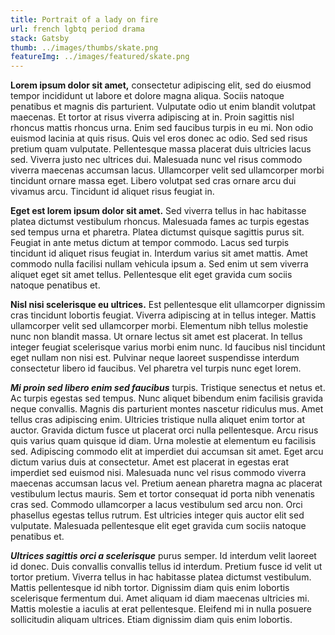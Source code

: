 ```yaml
---
title: Portrait of a lady on fire
url: french lgbtq period drama
stack: Gatsby
thumb: ../images/thumbs/skate.png
featureImg: ../images/featured/skate.png
---
```


**Lorem ipsum dolor sit amet,** consectetur adipiscing elit, sed do eiusmod tempor incididunt ut labore et dolore magna aliqua. Sociis natoque penatibus et magnis dis parturient. Vulputate odio ut enim blandit volutpat maecenas. Et tortor at risus viverra adipiscing at in. Proin sagittis nisl rhoncus mattis rhoncus urna. Enim sed faucibus turpis in eu mi. Non odio euismod lacinia at quis risus. Quis vel eros donec ac odio. Sed sed risus pretium quam vulputate. Pellentesque massa placerat duis ultricies lacus sed. Viverra justo nec ultrices dui. Malesuada nunc vel risus commodo viverra maecenas accumsan lacus. Ullamcorper velit sed ullamcorper morbi tincidunt ornare massa eget. Libero volutpat sed cras ornare arcu dui vivamus arcu. Tincidunt id aliquet risus feugiat in.

**Eget est lorem ipsum dolor sit amet.** Sed viverra tellus in hac habitasse platea dictumst vestibulum rhoncus. Malesuada fames ac turpis egestas sed tempus urna et pharetra. Platea dictumst quisque sagittis purus sit. Feugiat in ante metus dictum at tempor commodo. Lacus sed turpis tincidunt id aliquet risus feugiat in. Interdum varius sit amet mattis. Amet commodo nulla facilisi nullam vehicula ipsum a. Sed enim ut sem viverra aliquet eget sit amet tellus. Pellentesque elit eget gravida cum sociis natoque penatibus et.

**Nisl nisi scelerisque eu ultrices.** Est pellentesque elit ullamcorper dignissim cras tincidunt lobortis feugiat. Viverra adipiscing at in tellus integer. Mattis ullamcorper velit sed ullamcorper morbi. Elementum nibh tellus molestie nunc non blandit massa. Ut ornare lectus sit amet est placerat. In tellus integer feugiat scelerisque varius morbi enim nunc. Id faucibus nisl tincidunt eget nullam non nisi est. Pulvinar neque laoreet suspendisse interdum consectetur libero id faucibus. Vel pharetra vel turpis nunc eget lorem.

***Mi proin sed libero enim sed faucibus*** turpis. Tristique senectus et netus et. Ac turpis egestas sed tempus. Nunc aliquet bibendum enim facilisis gravida neque convallis. Magnis dis parturient montes nascetur ridiculus mus. Amet tellus cras adipiscing enim. Ultricies tristique nulla aliquet enim tortor at auctor. Gravida dictum fusce ut placerat orci nulla pellentesque. Arcu risus quis varius quam quisque id diam. Urna molestie at elementum eu facilisis sed. Adipiscing commodo elit at imperdiet dui accumsan sit amet. Eget arcu dictum varius duis at consectetur. Amet est placerat in egestas erat imperdiet sed euismod nisi. Malesuada nunc vel risus commodo viverra maecenas accumsan lacus vel. Pretium aenean pharetra magna ac placerat vestibulum lectus mauris. Sem et tortor consequat id porta nibh venenatis cras sed. Commodo ullamcorper a lacus vestibulum sed arcu non. Orci phasellus egestas tellus rutrum. Est ultricies integer quis auctor elit sed vulputate. Malesuada pellentesque elit eget gravida cum sociis natoque penatibus et.

***Ultrices sagittis orci a scelerisque*** purus semper. Id interdum velit laoreet id donec. Duis convallis convallis tellus id interdum. Pretium fusce id velit ut tortor pretium. Viverra tellus in hac habitasse platea dictumst vestibulum. Mattis pellentesque id nibh tortor. Dignissim diam quis enim lobortis scelerisque fermentum dui. Amet aliquam id diam maecenas ultricies mi. Mattis molestie a iaculis at erat pellentesque. Eleifend mi in nulla posuere sollicitudin aliquam ultrices. Etiam dignissim diam quis enim lobortis.